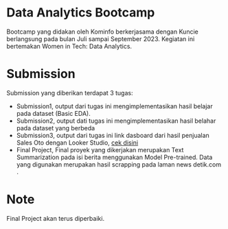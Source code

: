 # Data Analytics Bootcamp
Bootcamp yang didakan oleh Kominfo berkerjasama dengan Kuncie berlangsung pada bulan Juli sampai September 2023. Kegiatan ini bertemakan Women in Tech: Data Analytics. 

# Submission
Submission yang diberikan terdapat 3 tugas:
- Submission1, output dari tugas ini mengimplementasikan hasil belajar pada dataset (Basic EDA).
- Submission2, output dati tugas ini mengimplementasikan hasil belahar pada dataset yang berbeda 
- Submission3, output dari tugas ini link dasboard dari hasil penjualan Sales Oto dengan Looker Studio, [cek disini](https://lookerstudio.google.com/reporting/c0a3e920-adc2-4720-ac8d-f5fa4d88da5c)
- Final Project, Final proyek yang dikerjakan merupakan Text Summarization pada isi berita menggunakan Model Pre-trained. Data yang digunakan merupakan hasil scrapping pada laman news detik.com .

# Note
Final Project akan terus diperbaiki.
